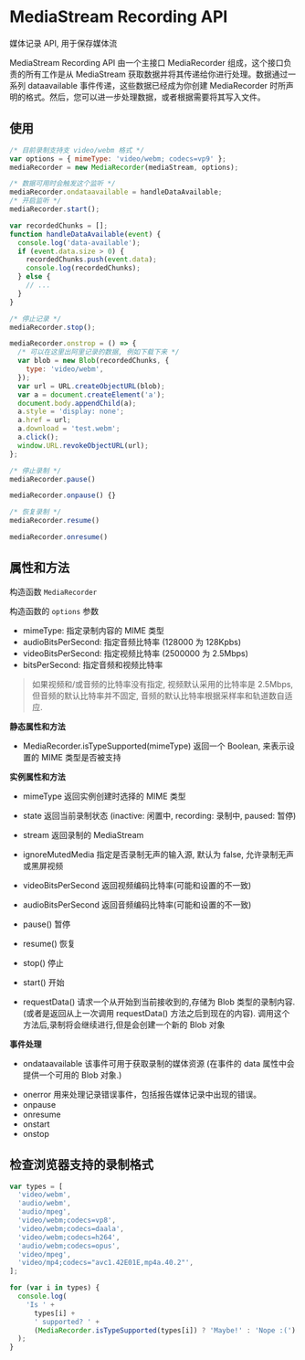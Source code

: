 # MediaStream Recording API

媒体记录 API, 用于保存媒体流

MediaStream Recording API 由一个主接口 MediaRecorder 组成，这个接口负责的所有工作是从 MediaStream 获取数据并将其传递给你进行处理。数据通过一系列 dataavailable 事件传递，这些数据已经成为你创建 MediaRecorder 时所声明的格式。然后，您可以进一步处理数据，或者根据需要将其写入文件。

## 使用

```js
/* 目前录制支持支 video/webm 格式 */
var options = { mimeType: 'video/webm; codecs=vp9' };
mediaRecorder = new MediaRecorder(mediaStream, options);

/* 数据可用时会触发这个监听 */
mediaRecorder.ondataavailable = handleDataAvailable;
/* 开启监听 */
mediaRecorder.start();

var recordedChunks = [];
function handleDataAvailable(event) {
  console.log('data-available');
  if (event.data.size > 0) {
    recordedChunks.push(event.data);
    console.log(recordedChunks);
  } else {
    // ...
  }
}

/* 停止记录 */
mediaRecorder.stop();

mediaRecorder.onstrop = () => {
  /* 可以在这里出阿里记录的数据, 例如下载下来 */
  var blob = new Blob(recordedChunks, {
    type: 'video/webm',
  });
  var url = URL.createObjectURL(blob);
  var a = document.createElement('a');
  document.body.appendChild(a);
  a.style = 'display: none';
  a.href = url;
  a.download = 'test.webm';
  a.click();
  window.URL.revokeObjectURL(url);
};

/* 停止录制 */
mediaRecorder.pause()

mediaRecorder.onpause() {}

/* 恢复录制 */
mediaRecorder.resume()

mediaRecorder.onresume()


```

## 属性和方法

构造函数 `MediaRecorder`

构造函数的 `options` 参数

- mimeType: 指定录制内容的 MIME 类型
- audioBitsPerSecond: 指定音频比特率 (128000 为 128Kpbs)
- videoBitsPerSecond: 指定视频比特率 (2500000 为 2.5Mbps)
- bitsPerSecond: 指定音频和视频比特率

> 如果视频和/或音频的比特率没有指定, 视频默认采用的比特率是 2.5Mbps, 但音频的默认比特率并不固定, 音频的默认比特率根据采样率和轨道数自适应.

**静态属性和方法**

- MediaRecorder.isTypeSupported(mimeType) 返回一个 Boolean, 来表示设置的 MIME 类型是否被支持

**实例属性和方法**

- mimeType 返回实例创建时选择的 MIME 类型
- state 返回当前录制状态 (inactive: 闲置中, recording: 录制中, paused: 暂停)
- stream 返回录制的 MediaStream
- ignoreMutedMedia 指定是否录制无声的输入源, 默认为 false, 允许录制无声或黑屏视频
- videoBitsPerSecond 返回视频编码比特率(可能和设置的不一致)
- audioBitsPerSecond 返回音频编码比特率(可能和设置的不一致)

- pause() 暂停
- resume() 恢复
- stop() 停止
- start() 开始
- requestData() 请求一个从开始到当前接收到的,存储为 Blob 类型的录制内容. (或者是返回从上一次调用 requestData() 方法之后到现在的内容). 调用这个方法后,录制将会继续进行,但是会创建一个新的 Blob 对象

**事件处理**

- ondataavailable 该事件可用于获取录制的媒体资源 (在事件的 data 属性中会提供一个可用的 Blob 对象.)

* onerror 用来处理记录错误事件，包括报告媒体记录中出现的错误。
* onpause
* onresume
* onstart
* onstop

## 检查浏览器支持的录制格式

```js
var types = [
  'video/webm',
  'audio/webm',
  'audio/mpeg',
  'video/webm;codecs=vp8',
  'video/webm;codecs=daala',
  'video/webm;codecs=h264',
  'audio/webm;codecs=opus',
  'video/mpeg',
  'video/mp4;codecs="avc1.42E01E,mp4a.40.2"',
];

for (var i in types) {
  console.log(
    'Is ' +
      types[i] +
      ' supported? ' +
      (MediaRecorder.isTypeSupported(types[i]) ? 'Maybe!' : 'Nope :(')
  );
}
```
